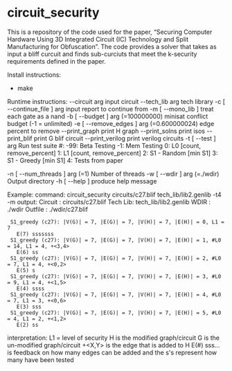 # circuit_security

This is a repository of the code used for the paper, “Securing Computer Hardware Using 3D Integrated Circuit (IC) Technology and Split Manufacturing for Obfuscation”. The code provides a solver that takes as input a bliff curcuit and finds sub-curciuts that meet the k-security requirements defined in the paper.

Install instructions:
 - make


Runtime instructions:
  --circuit arg                         input circuit
  --tech_lib arg                        tech library
  -c [ --continue_file ] arg            input report to continue from
  -m [ --mono_lib ]                     treat each gate as a nand
  -b [ --budget ] arg (=100000000)      minisat conflict budget (-1 = 
                                        unlimited)
  -e [ --remove_edges ] arg (=0.600000024)
                                        edge percent to remove
  --print_graph                         print H graph
  --print_solns                         print isos
  --print_blif                          print G blif circuit
  --print_verilog                       print verilog circuits
  -t [ --test ] arg                     Run test suite #: 
                                          -99: Beta Testing 
                                          -1: Mem Testing 
                                           0: L0 [count, remove_percent] 
                                           1: L1 [count, remove_percent] 
                                           2: S1 - Random [min S1] 
                                           3: S1 - Greedy [min S1] 
                                           4: Tests from paper
                                        
  -n [ --num_threads ] arg (=1)         Number of threads
  -w [ --wdir ] arg (=./wdir)           Output directory
  -h [ --help ]                         produce help message

Example:
  command: circuit_security circuits/c27.blif tech_lib/lib2.genlib -t4 -m
  output:
     Circuit : circuits/c27.blif
     Tech Lib: tech_lib/lib2.genlib
     WDIR    : ./wdir
     Outfile : ./wdir/c27.blif

     S1_greedy (c27): |V(G)| = 7, |E(G)| = 7, |V(H)| = 7, |E(H)| = 0, L1 = 7
       E(7) sssssss
     S1_greedy (c27): |V(G)| = 7, |E(G)| = 7, |V(H)| = 7, |E(H)| = 1, #L0 = 14, L1 = 4, +<3,4>
       E(6) ss
     S1_greedy (c27): |V(G)| = 7, |E(G)| = 7, |V(H)| = 7, |E(H)| = 2, #L0 = 7, L1 = 4, +<0,2>
       E(5) s
     S1_greedy (c27): |V(G)| = 7, |E(G)| = 7, |V(H)| = 7, |E(H)| = 3, #L0 = 9, L1 = 4, +<1,5>
       E(4) ssss
     S1_greedy (c27): |V(G)| = 7, |E(G)| = 7, |V(H)| = 7, |E(H)| = 4, #L0 = 7, L1 = 3, +<0,6>
       E(3) sss
     S1_greedy (c27): |V(G)| = 7, |E(G)| = 7, |V(H)| = 7, |E(H)| = 5, #L0 = 4, L1 = 2, +<1,2>
       E(2) ss
  interpretation:
    L1 = level of security
    H is the modified graph/circuit
    G is the un-modified graph/circuit
    +<X,Y> is the edge that is added to H
    E(#) sss... is feedback on how many edges can be added and the s's represent how many have been tested
    
